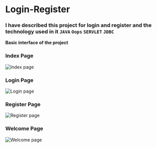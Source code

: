 # Login-Register
### I have described this project for login and register and the technology used in it `JAVA` `Oops` `SERVLET` `JDBC`

**Basic interface of the project**

### Index Page
![Index page](https://github.com/user-attachments/assets/65dc9327-2fc9-4a34-817b-50acd9fac687)

### Login Page
![Login page](https://github.com/user-attachments/assets/7c0a50b5-34b5-4096-a6d6-bfac372c614b)

### Register Page
![Register page](https://github.com/user-attachments/assets/2c315142-c3ba-4e0c-9527-606b6d13a240)

### Welcome Page
![Welcome page](https://github.com/user-attachments/assets/9098ab8e-8df4-43f3-9cec-9cd695ed08ae)
